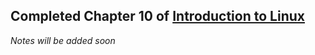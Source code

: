 ## Completed Chapter 10 of [Introduction to Linux](https://www.edx.org/course/introduction-to-linux)

_Notes will be added soon_
